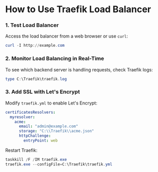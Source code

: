 # **How to Use Traefik Load Balancer**

### **1. Test Load Balancer**
Access the load balancer from a web browser or use `curl`:
```powershell
curl -I http://example.com
```

### **2. Monitor Load Balancing in Real-Time**
To see which backend server is handling requests, check Traefik logs:
```powershell
type C:\Traefik\traefik.log
```

### **3. Add SSL with Let's Encrypt**
Modify `traefik.yml` to enable Let's Encrypt:
```yaml
certificatesResolvers:
  myresolver:
    acme:
      email: "admin@example.com"
      storage: "C:\\Traefik\\acme.json"
      httpChallenge:
        entryPoint: web
```
Restart Traefik:
```powershell
taskkill /F /IM traefik.exe
traefik.exe --configFile=C:\Traefik\traefik.yml
```
